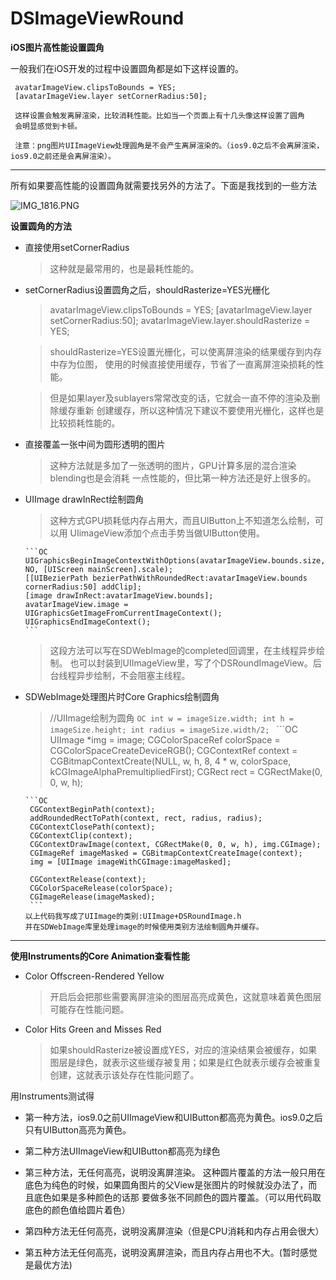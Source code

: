 # DSImageViewRound
**iOS图片高性能设置圆角**

一般我们在iOS开发的过程中设置圆角都是如下这样设置的。

     avatarImageView.clipsToBounds = YES;
     [avatarImageView.layer setCornerRadius:50];
     
     这样设置会触发离屏渲染，比较消耗性能。比如当一个页面上有十几头像这样设置了圆角
     会明显感觉到卡顿。
     
     注意：png图片UIImageView处理圆角是不会产生离屏渲染的。（ios9.0之后不会离屏渲染，ios9.0之前还是会离屏渲染）。

------

所有如果要高性能的设置圆角就需要找另外的方法了。下面是我找到的一些方法

![IMG_1816.PNG](http://upload-images.jianshu.io/upload_images/101810-9c34cd972e319727.PNG?imageMogr2/auto-orient/strip%7CimageView2/2/w/1240)


**设置圆角的方法**

- 直接使用setCornerRadius

    > 这种就是最常用的，也是最耗性能的。

- setCornerRadius设置圆角之后，shouldRasterize=YES光栅化

    > avatarImageView.clipsToBounds = YES;
      [avatarImageView.layer setCornerRadius:50];
      avatarImageView.layer.shouldRasterize = YES;
      
    > shouldRasterize=YES设置光栅化，可以使离屏渲染的结果缓存到内存中存为位图，
      使用的时候直接使用缓存，节省了一直离屏渲染损耗的性能。

    > 但是如果layer及sublayers常常改变的话，它就会一直不停的渲染及删除缓存重新
      创建缓存，所以这种情况下建议不要使用光栅化，这样也是比较损耗性能的。


- 直接覆盖一张中间为圆形透明的图片

    > 这种方法就是多加了一张透明的图片，GPU计算多层的混合渲染blending也是会消耗
     一点性能的，但比第一种方法还是好上很多的。

- UIImage drawInRect绘制圆角

    > 这种方式GPU损耗低内存占用大，而且UIButton上不知道怎么绘制，可以用
       UIimageView添加个点击手势当做UIButton使用。

    > 
      ```OC
      UIGraphicsBeginImageContextWithOptions(avatarImageView.bounds.size, NO, [UIScreen mainScreen].scale);
      [[UIBezierPath bezierPathWithRoundedRect:avatarImageView.bounds cornerRadius:50] addClip];
      [image drawInRect:avatarImageView.bounds];
      avatarImageView.image = UIGraphicsGetImageFromCurrentImageContext();
      UIGraphicsEndImageContext();
      ```
      
    > 这段方法可以写在SDWebImage的completed回调里，在主线程异步绘制。
      也可以封装到UIImageView里，写了个DSRoundImageView。后台线程异步绘制，不会阻塞主线程。
      
- SDWebImage处理图片时Core Graphics绘制圆角
 
    > //UIImage绘制为圆角
      ```OC
      int w = imageSize.width;
      int h = imageSize.height;
      int radius = imageSize.width/2;
      ```
      ```OC
      UIImage *img = image;
      CGColorSpaceRef colorSpace = CGColorSpaceCreateDeviceRGB();
      CGContextRef context = CGBitmapContextCreate(NULL, w, h, 8, 4 * w, colorSpace, kCGImageAlphaPremultipliedFirst);
      CGRect rect = CGRectMake(0, 0, w, h);
     ```
     ```OC
      CGContextBeginPath(context);
      addRoundedRectToPath(context, rect, radius, radius);
      CGContextClosePath(context);
      CGContextClip(context);
      CGContextDrawImage(context, CGRectMake(0, 0, w, h), img.CGImage);
      CGImageRef imageMasked = CGBitmapContextCreateImage(context);
      img = [UIImage imageWithCGImage:imageMasked];
     ```
     ```OC
      CGContextRelease(context);
      CGColorSpaceRelease(colorSpace);
      CGImageRelease(imageMasked);
      ```
     以上代码我写成了UIImage的类别:UIImage+DSRoundImage.h
     并在SDWebImage库里处理image的时候使用类别方法绘制圆角并缓存。

-------

**使用Instruments的Core Animation查看性能**
- Color Offscreen-Rendered Yellow

    > 开启后会把那些需要离屏渲染的图层高亮成黄色，这就意味着黄色图层可能存在性能问题。

- Color Hits Green and Misses Red

    > 如果shouldRasterize被设置成YES，对应的渲染结果会被缓存，如果图层是绿色，就表示这些缓存被复用；如果是红色就表示缓存会被重复创建，这就表示该处存在性能问题了。

用Instruments测试得
- 第一种方法，ios9.0之前UIImageView和UIButton都高亮为黄色。ios9.0之后只有UIButton高亮为黄色。

- 第二种方法UIImageView和UIButton都高亮为绿色

- 第三种方法，无任何高亮，说明没离屏渲染。
  这种圆片覆盖的方法一般只用在底色为纯色的时候，如果圆角图片的父View是张图片的时候就没办法了，而且底色如果是多种颜色的话那   要做多张不同颜色的圆片覆盖。（可以用代码取底色的颜色值给圆片着色）

- 第四种方法无任何高亮，说明没离屏渲染（但是CPU消耗和内存占用会很大）
 
- 第五种方法无任何高亮，说明没离屏渲染，而且内存占用也不大。(暂时感觉是最优方法)
